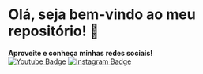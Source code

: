 # Olá, seja bem-vindo ao meu repositório! 👋

**Aproveite e conheça minhas redes sociais!**  
[![Youtube Badge](https://img.shields.io/badge/-YouTube-FF0000?style=flat-circle&labelColor=FF0000&logo=youtube&logoColor=white&link=https://www.youtube.com/channel/UCIDauWkcjEjEhsWtBYK4nOw)](https://www.youtube.com/channel/UCIDauWkcjEjEhsWtBYK4nOw)
[![Instagram Badge](https://img.shields.io/badge/-Instagram-F56040?style=flat-circle&labelColor=F56040&logo=instagram&logoColor=white&link=https://instagram.com/miqueiasbastosti)](https://instagram.com/miqueiasbastosti)
<!--
**MiqueiasBastosTI/MiqueiasBastosTI** is a ✨ _special_ ✨ repository because its `README.md` (this file) appears on your GitHub profile.

Here are some ideas to get you started:

- 🔭 I’m currently working on ...
- 🌱 I’m currently learning ...
- 👯 I’m looking to collaborate on ...
- 🤔 I’m looking for help with ...
- 💬 Ask me about ...
- 📫 How to reach me: ...
- 😄 Pronouns: ...
- ⚡ Fun fact: ...
-->
